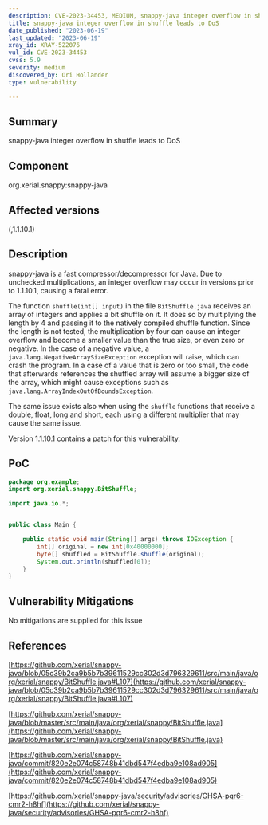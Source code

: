 ```yaml
---
description: CVE-2023-34453, MEDIUM, snappy-java integer overflow in shuffle leads to DoS
title: snappy-java integer overflow in shuffle leads to DoS
date_published: "2023-06-19"
last_updated: "2023-06-19"
xray_id: XRAY-522076
vul_id: CVE-2023-34453
cvss: 5.9
severity: medium
discovered_by: Ori Hollander
type: vulnerability

---
```


## Summary

snappy-java integer overflow in shuffle leads to DoS

## Component

org.xerial.snappy:snappy-java

## Affected versions

(,1.1.10.1)

## Description

snappy-java is a fast compressor/decompressor for Java. Due to unchecked multiplications, an integer overflow may occur in versions prior to 1.1.10.1, causing a fatal error.

The function `shuffle(int[] input)` in the file `BitShuffle.java` receives an array of integers and applies a bit shuffle on it. It does so by multiplying the length by 4 and passing it to the natively compiled shuffle function. Since the length is not tested, the multiplication by four can cause an integer overflow and become a smaller value than the true size, or even zero or negative. In the case of a negative value, a `java.lang.NegativeArraySizeException` exception will raise, which can crash the program. In a case of a value that is zero or too small, the code that afterwards references the shuffled array will assume a bigger size of the array, which might cause exceptions such as `java.lang.ArrayIndexOutOfBoundsException`.

The same issue exists also when using the `shuffle` functions that receive a double, float, long and short, each using a different multiplier that may cause the same issue.

Version 1.1.10.1 contains a patch for this vulnerability.



## PoC

```java
package org.example;
import org.xerial.snappy.BitShuffle;

import java.io.*;


public class Main {

    public static void main(String[] args) throws IOException {
        int[] original = new int[0x40000000];
        byte[] shuffled = BitShuffle.shuffle(original);
        System.out.println(shuffled[0]);
    }
}
```



## Vulnerability Mitigations

No mitigations are supplied for this issue

## References

[https://github.com/xerial/snappy-java/blob/05c39b2ca9b5b7b39611529cc302d3d796329611/src/main/java/org/xerial/snappy/BitShuffle.java#L107](https://github.com/xerial/snappy-java/blob/05c39b2ca9b5b7b39611529cc302d3d796329611/src/main/java/org/xerial/snappy/BitShuffle.java#L107)

[https://github.com/xerial/snappy-java/blob/master/src/main/java/org/xerial/snappy/BitShuffle.java](https://github.com/xerial/snappy-java/blob/master/src/main/java/org/xerial/snappy/BitShuffle.java)

[https://github.com/xerial/snappy-java/commit/820e2e074c58748b41dbd547f4edba9e108ad905](https://github.com/xerial/snappy-java/commit/820e2e074c58748b41dbd547f4edba9e108ad905)

[https://github.com/xerial/snappy-java/security/advisories/GHSA-pqr6-cmr2-h8hf](https://github.com/xerial/snappy-java/security/advisories/GHSA-pqr6-cmr2-h8hf)

